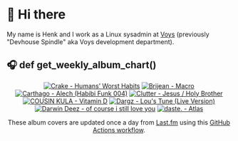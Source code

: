 # 👋 Hi there

My name is Henk and I work as a Linux sysadmin at <a href="https://www.voys.co/about/">Voys</a> (previously "Devhouse Spindle" aka Voys development department).

## 🎧 def get_weekly_album_chart()
<!-- lastfm -->
<p align="center"><a href="https://www.last.fm/music/Crake/Humans%E2%80%99+Worst+Habits"><img src="https://lastfm.freetls.fastly.net/i/u/64s/c7cd3083b89087932234fa09c8c882a6.jpg" title="Crake - Humans’ Worst Habits"></a> <a href="https://www.last.fm/music/Brijean/Macro"><img src="https://lastfm.freetls.fastly.net/i/u/64s/d49cf3429608a1b96e95bc5f94f8d28a.jpg" title="Brijean - Macro"></a> <a href="https://www.last.fm/music/Carthago/Alech+(Habibi+Funk+004)"><img src="https://lastfm.freetls.fastly.net/i/u/64s/5aaed1fad638208790b96b34db7e4b22.jpg" title="Carthago - Alech (Habibi Funk 004)"></a> <a href="https://www.last.fm/music/Clutter/Jesus+%2F+Holy+Brother"><img src="https://lastfm.freetls.fastly.net/i/u/64s/6a6bb5a2a64ba5bd624316c96c94aa0e.png" title="Clutter - Jesus / Holy Brother"></a> <a href="https://www.last.fm/music/COUSIN+KULA/Vitamin+D"><img src="https://lastfm.freetls.fastly.net/i/u/64s/afc68b18c33f61897181efebd5436608.jpg" title="COUSIN KULA - Vitamin D"></a> <a href="https://www.last.fm/music/Dargz/Lou%27s+Tune+(Live+Version)"><img src="https://lastfm.freetls.fastly.net/i/u/64s/9b67dbb700c4b6b5de1a598a9f222119.jpg" title="Dargz - Lou's Tune (Live Version)"></a> <a href="https://www.last.fm/music/Darwin+Deez/of+course+i+still+love+you"><img src="https://lastfm.freetls.fastly.net/i/u/64s/638e3cf9e5f1adb5045c6739f0820d5b.jpg" title="Darwin Deez - of course i still love you"></a> <a href="https://www.last.fm/music/daste./Atlas"><img src="https://lastfm.freetls.fastly.net/i/u/64s/b448d0f2fb216d3169dd556103f18e72.jpg" title="daste. - Atlas"></a> </p>

<p align="center">These album covers are updated once a day from <a href="https://www.last.fm/user/hbokh">Last.fm</a> using this <a href="https://github.com/marketplace/actions/lastfm-to-markdown">GitHub Actions workflow</a>.</p>
